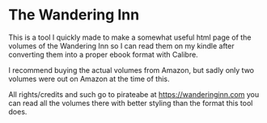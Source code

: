 # The Wandering Inn

This is a tool I quickly made to make a somewhat useful html page of the volumes of the Wandering Inn so I can read them on my kindle after converting them into a proper ebook format with Calibre.

I recommend buying the actual volumes from Amazon, but sadly only two volumes were out on Amazon at the time of this.

All rights/credits and such go to pirateabe at https://wanderinginn.com you can read all the volumes there with better styling than the format this tool does.